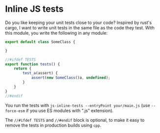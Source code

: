 # Inline JS tests

Do you like keeping your unit tests close to your code? Inspired by rust's cargo, I want to write unit tests in the same file as the code they test. With this module, you write the following in any module:

```javascript
export default class SomeClass {

}

//#ifdef TESTS
export function tests() {
	return {
		test_a(assert) {
			assert(new SomeClass()a, undefined);
		}
	}
}
//#endif
```

You run the tests with `js-inline-tests --entryPoint your/main.js` (use `--force-esm` if you use ES modules with ".js" extension).

The `//#ifdef TESTS` and `//#endif` block is optional, to make it easy to remove the tests in production builds using `cpp`.